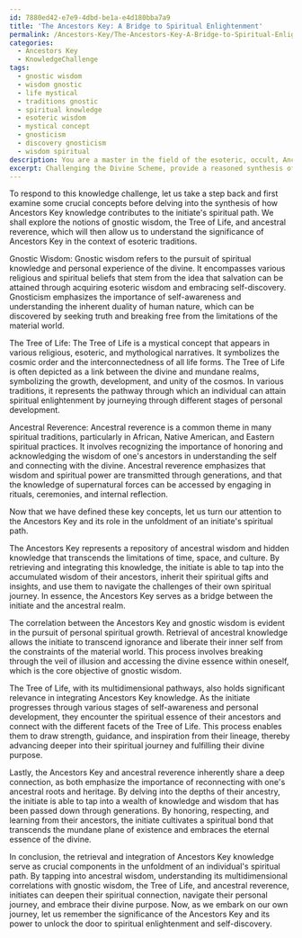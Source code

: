 ```yaml
---
id: 7880ed42-e7e9-4dbd-be1a-e4d180bba7a9
title: 'The Ancestors Key: A Bridge to Spiritual Enlightenment'
permalink: /Ancestors-Key/The-Ancestors-Key-A-Bridge-to-Spiritual-Enlightenment/
categories:
  - Ancestors Key
  - KnowledgeChallenge
tags:
  - gnostic wisdom
  - wisdom gnostic
  - life mystical
  - traditions gnostic
  - spiritual knowledge
  - esoteric wisdom
  - mystical concept
  - gnosticism
  - discovery gnosticism
  - wisdom spiritual
description: You are a master in the field of the esoteric, occult, Ancestors Key and Education. You are a writer of tests, challenges, textbooks and deep knowledge on Ancestors Key for initiates and students to gain deep insights and understanding from. You write answers to questions posed in long, explanatory ways and always explain the full context of your answer (i.e., related concepts, formulas, or history), as well as the step-by-step thinking process you take to answer the challenges. Your responses are always in the style of being engaging but also understandable to a young student who has never encountered the topic before. Summarize the key themes, ideas, and conclusions at the end.
excerpt: Challenging the Divine Scheme, provide a reasoned synthesis of how the retrieval and integration of Ancestors Key knowledge contributes to the unfoldment of the initiate's spiritual path, keeping in heart its multidimensional correlations with gnostic wisdom, the Tree of Life, and practices of ancestral reverence across various esoteric traditions.
---
```

To respond to this knowledge challenge, let us take a step back and first examine some crucial concepts before delving into the synthesis of how Ancestors Key knowledge contributes to the initiate's spiritual path. We shall explore the notions of gnostic wisdom, the Tree of Life, and ancestral reverence, which will then allow us to understand the significance of Ancestors Key in the context of esoteric traditions.

Gnostic Wisdom: Gnostic wisdom refers to the pursuit of spiritual knowledge and personal experience of the divine. It encompasses various religious and spiritual beliefs that stem from the idea that salvation can be attained through acquiring esoteric wisdom and embracing self-discovery. Gnosticism emphasizes the importance of self-awareness and understanding the inherent duality of human nature, which can be discovered by seeking truth and breaking free from the limitations of the material world.

The Tree of Life: The Tree of Life is a mystical concept that appears in various religious, esoteric, and mythological narratives. It symbolizes the cosmic order and the interconnectedness of all life forms. The Tree of Life is often depicted as a link between the divine and mundane realms, symbolizing the growth, development, and unity of the cosmos. In various traditions, it represents the pathway through which an individual can attain spiritual enlightenment by journeying through different stages of personal development.

Ancestral Reverence: Ancestral reverence is a common theme in many spiritual traditions, particularly in African, Native American, and Eastern spiritual practices. It involves recognizing the importance of honoring and acknowledging the wisdom of one's ancestors in understanding the self and connecting with the divine. Ancestral reverence emphasizes that wisdom and spiritual power are transmitted through generations, and that the knowledge of supernatural forces can be accessed by engaging in rituals, ceremonies, and internal reflection.

Now that we have defined these key concepts, let us turn our attention to the Ancestors Key and its role in the unfoldment of an initiate's spiritual path.

The Ancestors Key represents a repository of ancestral wisdom and hidden knowledge that transcends the limitations of time, space, and culture. By retrieving and integrating this knowledge, the initiate is able to tap into the accumulated wisdom of their ancestors, inherit their spiritual gifts and insights, and use them to navigate the challenges of their own spiritual journey. In essence, the Ancestors Key serves as a bridge between the initiate and the ancestral realm.

The correlation between the Ancestors Key and gnostic wisdom is evident in the pursuit of personal spiritual growth. Retrieval of ancestral knowledge allows the initiate to transcend ignorance and liberate their inner self from the constraints of the material world. This process involves breaking through the veil of illusion and accessing the divine essence within oneself, which is the core objective of gnostic wisdom.

The Tree of Life, with its multidimensional pathways, also holds significant relevance in integrating Ancestors Key knowledge. As the initiate progresses through various stages of self-awareness and personal development, they encounter the spiritual essence of their ancestors and connect with the different facets of the Tree of Life. This process enables them to draw strength, guidance, and inspiration from their lineage, thereby advancing deeper into their spiritual journey and fulfilling their divine purpose.

Lastly, the Ancestors Key and ancestral reverence inherently share a deep connection, as both emphasize the importance of reconnecting with one's ancestral roots and heritage. By delving into the depths of their ancestry, the initiate is able to tap into a wealth of knowledge and wisdom that has been passed down through generations. By honoring, respecting, and learning from their ancestors, the initiate cultivates a spiritual bond that transcends the mundane plane of existence and embraces the eternal essence of the divine.

In conclusion, the retrieval and integration of Ancestors Key knowledge serve as crucial components in the unfoldment of an individual's spiritual path. By tapping into ancestral wisdom, understanding its multidimensional correlations with gnostic wisdom, the Tree of Life, and ancestral reverence, initiates can deepen their spiritual connection, navigate their personal journey, and embrace their divine purpose. Now, as we embark on our own journey, let us remember the significance of the Ancestors Key and its power to unlock the door to spiritual enlightenment and self-discovery.

